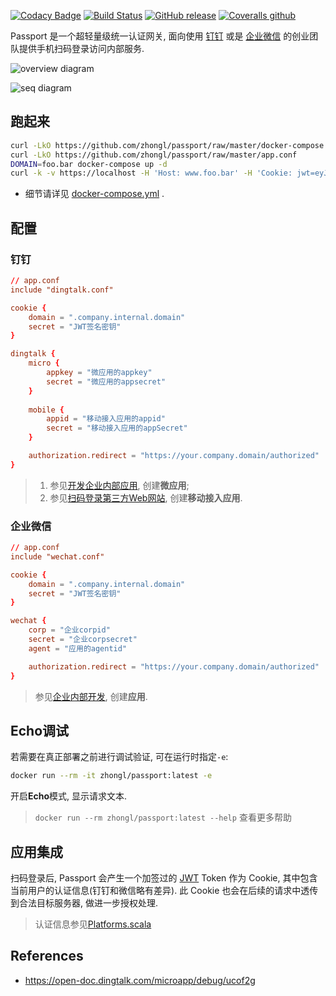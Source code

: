 [![Codacy Badge](https://api.codacy.com/project/badge/Grade/31c3f709c7c646ea80b7c4fcd130507b)](https://www.codacy.com/app/zhonglunfu/passport?utm_source=github.com&amp;utm_medium=referral&amp;utm_content=zhongl/passport&amp;utm_campaign=Badge_Grade)
[![Build Status](https://travis-ci.org/zhongl/passport.svg?branch=master)](https://travis-ci.org/zhongl/passport)
[![GitHub release](https://img.shields.io/github/release/zhongl/passport.svg)](https://hub.docker.com/r/zhongl/passport)
[![Coveralls github](https://img.shields.io/coveralls/github/zhongl/passport.svg)](https://coveralls.io/github/zhongl/passport?branch=master)


Passport 是一个超轻量级统一认证网关, 面向使用 [钉钉](https://www.dingtalk.com) 或是 [企业微信](https://work.weixin.qq.com/) 的创业团队提供手机扫码登录访问内部服务.

![overview diagram](http://www.plantuml.com/plantuml/proxy?src=https://raw.githubusercontent.com/zhongl/passport/master/.plantuml/deploy.txt)


![seq diagram](http://www.plantuml.com/plantuml/proxy?src=https://raw.githubusercontent.com/zhongl/passport/master/.plantuml/seq.txt)


## 跑起来

```sh
curl -LkO https://github.com/zhongl/passport/raw/master/docker-compose.yml 
curl -LkO https://github.com/zhongl/passport/raw/master/app.conf
DOMAIN=foo.bar docker-compose up -d
curl -k -v https://localhost -H 'Host: www.foo.bar' -H 'Cookie: jwt=eyJhbGciOiJIUzI1NiIsInR5cCI6IkpXVCJ9.eyJzdWIiOiJwYXNzcG9ydCIsIm5hbWUiOiJ6aG9uZ2wiLCJleHAiOjE4NjYxNzI3MjV9.FomLr4SgRvHuI6iUnVZc2-Q9YQbNrh4eDWGbM09xoC8'
```

- 细节请详见 [docker-compose.yml](https://github.com/zhongl/passport/blob/master/docker-compose.yml) . 


## 配置 

### 钉钉

```conf
// app.conf
include "dingtalk.conf"

cookie {
    domain = ".company.internal.domain"
    secret = "JWT签名密钥"
}

dingtalk {
    micro {
        appkey = "微应用的appkey"
        secret = "微应用的appsecret"
    }
    
    mobile {
        appid = "移动接入应用的appid"
        secret = "移动接入应用的appSecret"
    }

    authorization.redirect = "https://your.company.domain/authorized"
}
```

> 1. 参见[开发企业内部应用](https://open-doc.dingtalk.com/microapp/bgb96b/aw3h75), 创建**微应用**;
> 1. 参见[扫码登录第三方Web网站](https://open-doc.dingtalk.com/microapp/serverapi2/kymkv6), 创建**移动接入应用**.

### 企业微信

```conf
// app.conf
include "wechat.conf"

cookie {
    domain = ".company.internal.domain"
    secret = "JWT签名密钥"
}

wechat {
    corp = "企业corpid"
    secret = "企业corpsecret"
    agent = "应用的agentid"

    authorization.redirect = "https://your.company.domain/authorized"
}
```

> 参见[企业内部开发](https://work.weixin.qq.com/api/doc#90000/90003/90487), 创建**应用**.

## Echo调试

若需要在真正部署之前进行调试验证, 可在运行时指定`-e`:

```sh
docker run --rm -it zhongl/passport:latest -e
```

开启**Echo**模式, 显示请求文本.

> `docker run --rm zhongl/passport:latest --help` 查看更多帮助

## 应用集成

扫码登录后, Passport 会产生一个加签过的 [JWT](https://jwt.io) Token 作为 Cookie, 其中包含当前用户的认证信息(钉钉和微信略有差异). 此 Cookie 也会在后续的请求中透传到合法目标服务器, 做进一步授权处理.

> 认证信息参见[Platforms.scala](https://github.com/zhongl/passport/blob/master/src/main/scala/zhongl/passport/Platforms.scala)

## References

- https://open-doc.dingtalk.com/microapp/debug/ucof2g